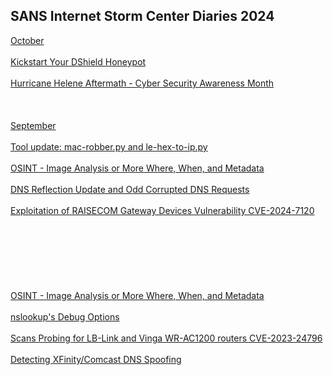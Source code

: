 ## SANS Internet Storm Center Diaries 2024

[October]()
<br></br>
[Kickstart Your DShield Honeypot](https://isc.sans.edu/diary/Kickstart+Your+DShield+Honeypot+Guest+Diary/31320/)
<br></br>
[Hurricane Helene Aftermath - Cyber Security Awareness Month](https://isc.sans.edu/diary/Hurricane+Helene+Aftermath+Cyber+Security+Awareness+Month/31314/)
<br></br>
[]()
<br></br>
[September]()
<br></br>
[Tool update: mac-robber.py and le-hex-to-ip.py](https://isc.sans.edu/diary/Tool+update+macrobberpy+and+lehextoippy/31310/)
<br></br>
[OSINT - Image Analysis or More Where, When, and Metadata](https://isc.sans.edu/diary/OSINT+Image+Analysis+or+More+Where+When+and+Metadata+Guest+Diary/31298/)
<br></br>
[DNS Reflection Update and Odd Corrupted DNS Requests](https://isc.sans.edu/diary/DNS+Reflection+Update+and+Odd+Corrupted+DNS+Requests/31296/)
<br></br>
[Exploitation of RAISECOM Gateway Devices Vulnerability CVE-2024-7120](https://isc.sans.edu/diary/Exploitation+of+RAISECOM+Gateway+Devices+Vulnerability+CVE20247120/31292/)
<br></br>
[]()
<br></br>
[]()
<br></br>
[]()
<br></br>[OSINT - Image Analysis or More Where, When, and Metadata](https://isc.sans.edu/diary/OSINT+Image+Analysis+or+More+Where+When+and+Metadata+Guest+Diary/31298/)
<br></br>
[nslookup's Debug Options](https://isc.sans.edu/diary/nslookups+Debug+Options/30894/)
<br></br>
[Scans Probing for LB-Link and Vinga WR-AC1200 routers CVE-2023-24796](https://isc.sans.edu/diary/Scans+Probing+for+LBLink+and+Vinga+WRAC1200+routers+CVE202324796/30890/)
<br></br>
[Detecting XFinity/Comcast DNS Spoofing](https://isc.sans.edu/diary/Detecting+XFinityComcast+DNS+Spoofing/30898/)
<br></br>

[]()
<br></br>
[]()
<br></br>
[]()
<br></br>
[]()
<br></br>
[]()
<br></br>
[]()
<br></br>
[]()
<br></br>
[]()
<br></br>
[]()
<br></br>
[]()
<br></br>
[]()
<br></br>

